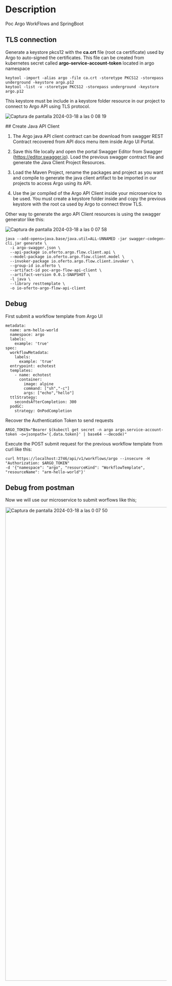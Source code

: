 # Description
Poc Argo WorkFlows and SpringBoot

## TLS connection

Generate a keystore pkcs12 with the **ca.crt** file (root ca certificate) used by Argo to auto-signed the certificates. This file can be created from kubernetes secret called **argo-service-account-token** located in argo namespace

```
keytool -import -alias argo -file ca.crt -storetype PKCS12 -storepass underground -keystore argo.p12
keytool -list -v -storetype PKCS12 -storepass underground -keystore argo.p12
```

This keystore must be include in a keystore folder resource in our project to connect to Argo API using TLS protocol.

![Captura de pantalla 2024-03-18 a las 0 08 19](https://github.com/masalinas/poc-argo-flow/assets/1216181/c2a516cd-d4f9-4213-a12b-bbefc2f3a390)

## Create Java API Client

1. The Argo java API client contract can be download from swagger REST Contract recovered from API docs menu item inside Argo UI Portal. 

2. Save this file locally and open the portal Swagger Editor from Swagger (https://editor.swagger.io). Load the previous swagger contract file and generate the Java Client Project Resources.

3. Load the Maven Project, rename the packages and project as you want and compile to generate the java client artifact to be imported in our projects to access Argo using its API.

4. Use the jar compiled of the Argo API Client inside your microservice to be used. You must create a keystore folder inside and copy the previous keystore with the root ca used by Argo to connect throw TLS.

Other way to generate the argo API Client resources is using the swagger generator like this:

![Captura de pantalla 2024-03-18 a las 0 07 58](https://github.com/masalinas/poc-argo-flow/assets/1216181/71fcd560-f6d0-4439-ad6b-9732b818a7a2)

```
java --add-opens=java.base/java.util=ALL-UNNAMED -jar swagger-codegen-cli.jar generate \
  -i argo-swagger.json \
  --api-package io.oferto.argo.flow.client.api \
  --model-package io.oferto.argo.flow.client.model \
  --invoker-package io.oferto.argo.flow.client.invoker \
  --group-id io.oferto \
  --artifact-id poc-argo-flow-api-client \
  --artifact-version 0.0.1-SNAPSHOT \
  -l java \
  --library resttemplate \
  -o io-oferto-argo-flow-api-client
```
  
## Debug

First submit a workflow template from Argo UI

```
metadata:
  name: arm-hello-world
  namespace: argo
  labels:
    example: 'true'
spec:
  workflowMetadata:
    labels:
      example: 'true'
  entrypoint: echotest
  templates:
    - name: echotest
      container:
        image: alpine
        command: ["sh","-c"]
        args: ["echo","hello"]
  ttlStrategy:
    secondsAfterCompletion: 300
  podGC:
    strategy: OnPodCompletion
```

Recover the Authentication Token to send requests

```
ARGO_TOKEN="Bearer $(kubectl get secret -n argo argo.service-account-token -o=jsonpath='{.data.token}' | base64 --decode)"
```

Execute the POST submit request for the previous workflow template from curl like this:

```
curl https://localhost:2746/api/v1/workflows/argo --insecure -H "Authorization: $ARGO_TOKEN"
-d '{"namespace": "argo", "resourceKind": "WorkflowTemplate", "resourceName": "arm-hello-world"}'
```

## Debug from postman

Now we will use our microservice to submit worflows like this;

<img width="1478" alt="Captura de pantalla 2024-03-18 a las 0 07 50" src="https://github.com/masalinas/poc-argo-flow/assets/1216181/14698d01-f952-4027-bdda-a9b44acbb641">

